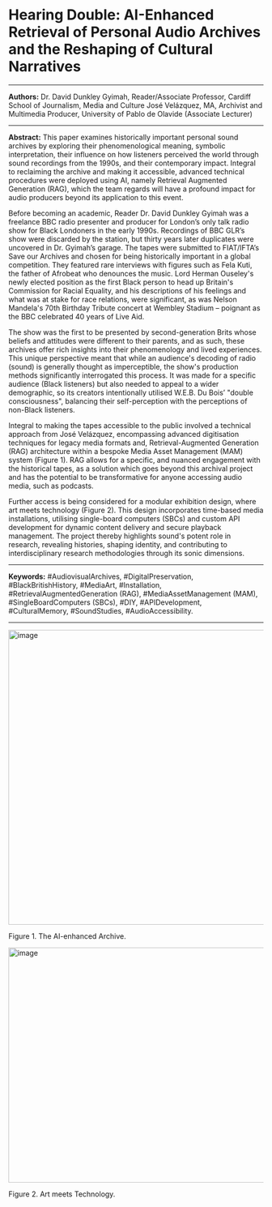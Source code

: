 # Hearing Double: AI-Enhanced Retrieval of Personal Audio Archives and the Reshaping of Cultural Narratives

---

**Authors:**
Dr. David Dunkley Gyimah, Reader/Associate Professor, Cardiff School of Journalism, Media and Culture
José Velázquez, MA, Archivist and Multimedia Producer, University of Pablo de Olavide (Associate Lecturer)

---

**Abstract:**
This paper examines historically important personal sound archives by exploring their phenomenological meaning, symbolic interpretation, their influence on how listeners perceived the world through sound recordings from the 1990s, and their contemporary impact. Integral to reclaiming the archive and making it accessible, advanced technical procedures were deployed using AI, namely Retrieval Augmented Generation (RAG), which the team regards will have a profound impact for audio producers beyond its application to this event.

Before becoming an academic, Reader Dr. David Dunkley Gyimah was a freelance BBC radio presenter and producer for London’s only talk radio show for Black Londoners in the early 1990s. Recordings of BBC GLR’s show were discarded by the station, but thirty years later duplicates were uncovered in Dr. Gyimah’s garage. The tapes were submitted to FIAT/IFTA’s Save our Archives and chosen for being historically important in a global competition. They featured rare interviews with figures such as Fela Kuti, the father of Afrobeat who denounces the music. Lord Herman Ouseley's newly elected position as the first Black person to head up Britain's Commission for Racial Equality, and his descriptions of his feelings and what was at stake for race relations, were significant, as was Nelson Mandela's 70th Birthday Tribute concert at Wembley Stadium – poignant as the BBC celebrated 40 years of Live Aid.

The show was the first to be presented by second-generation Brits whose beliefs and attitudes were different to their parents, and as such, these archives offer rich insights into their phenomenology and lived experiences. This unique perspective meant that while an audience's decoding of radio (sound) is generally thought as imperceptible, the show's production methods significantly interrogated this process. It was made for a specific audience (Black listeners) but also needed to appeal to a wider demographic, so its creators intentionally utilised W.E.B. Du Bois’ "double consciousness", balancing their self-perception with the perceptions of non-Black listeners.

Integral to making the tapes accessible to the public involved a technical approach from José Velázquez, encompassing advanced digitisation techniques for legacy media formats and, Retrieval-Augmented Generation (RAG) architecture within a bespoke Media Asset Management (MAM) system (Figure 1). RAG allows for a specific, and nuanced engagement with the historical tapes, as a solution which goes beyond this archival project and has the potential to be transformative for anyone accessing audio media, such as podcasts.

Further access is being considered for a modular exhibition design, where art meets technology (Figure 2). This design incorporates time-based media installations, utilising single-board computers (SBCs) and custom API development for dynamic content delivery and secure playback management. The project thereby highlights sound's potent role in research, revealing histories, shaping identity, and contributing to interdisciplinary research methodologies through its sonic dimensions.

---

**Keywords:** #AudiovisualArchives, #DigitalPreservation, #BlackBritishHistory, #MediaArt, #Installation, #RetrievalAugmentedGeneration (RAG), #MediaAssetManagement (MAM), #SingleBoardComputers (SBCs), #DIY, #APIDevelopment, #CulturalMemory, #SoundStudies, #AudioAccessibility.

---

<img width="1352" height="582" alt="image" src="https://github.com/user-attachments/assets/535686a4-043a-41d7-a91c-e8a59c14b9ff" />

Figure 1. The AI-enhanced Archive.


<img width="800" height="464" alt="image" src="https://github.com/user-attachments/assets/49fb76c3-4de1-4f56-ae1e-1020e70a2b37" />

Figure 2. Art meets Technology.








